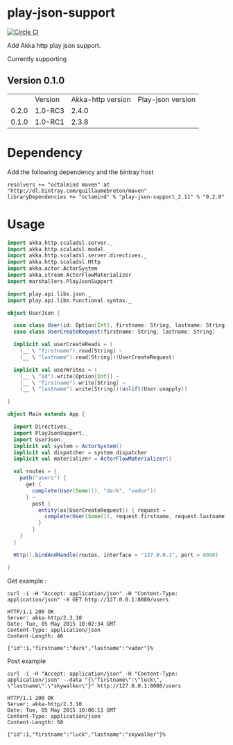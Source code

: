 # play-json-support

[![Circle CI](https://circleci.com/gh/guillaumebreton/play-json-support/tree/master.svg?style=svg)](https://circleci.com/gh/guillaumebreton/play-json-support/tree/master)

Add Akka http play json support.

Currently supporting

## Version 0.1.0


<table>
  <th>
    <td>Version</td>
    <td>Akka-http version</td>
    <td>Play-json version</td>
  </th>
  <tr>
    <td>0.2.0</td>
    <td>1.0-RC3</td>
    <td>2.4.0</td>
  </tr>
  <tr>
    <td>0.1.0</td>
    <td>1.0-RC1</td>
    <td>2.3.8</td>
  </tr>
</table>

# Dependency

Add the following dependency and the bintray host

~~~
resolvers += "octalmind maven" at "http://dl.bintray.com/guillaumebreton/maven"
libraryDependencies += "octamind" % "play-json-support_2.11" % "0.2.0"

~~~

# Usage

~~~scala
import akka.http.scaladsl.server._
import akka.http.scaladsl.model._
import akka.http.scaladsl.server.directives._
import akka.http.scaladsl.Http
import akka.actor.ActorSystem
import akka.stream.ActorFlowMaterializer
import marshallers.PlayJsonSupport

import play.api.libs.json._
import play.api.libs.functional.syntax._

object UserJson {

  case class User(id: Option[Int], firstname: String, lastname: String)
  case class UserCreateRequest(firstname: String, lastname: String)

  implicit val userCreateReads = (
    (__ \ "firstname").read[String] ~
    (__ \ "lastname").read[String])(UserCreateRequest)

  implicit val userWrites = (
    (__ \ "id").write[Option[Int]] ~
    (__ \ "firstname").write[String] ~
    (__ \ "lastname").write[String])(unlift(User.unapply))

}

object Main extends App {

  import Directives._
  import PlayJsonSupport._
  import UserJson._
  implicit val system = ActorSystem()
  implicit val dispatcher = system.dispatcher
  implicit val materializer = ActorFlowMaterializer()

  val routes = {
    path("users") {
      get {
        complete(User(Some(1), "dark", "vador"))
      } ~
        post {
          entity(as[UserCreateRequest]) { request ⇒
            complete(User(Some(1), request.firstname, request.lastname))
          }
        }
    }
  }

  Http().bindAndHandle(routes, interface = "127.0.0.1", port = 8080)

}
~~~

Get example :

~~~
curl -i -H "Accept: application/json" -H "Content-Type: application/json" -X GET http://127.0.0.1:8080/users

HTTP/1.1 200 OK
Server: akka-http/2.3.10
Date: Tue, 05 May 2015 10:02:34 GMT
Content-Type: application/json
Content-Length: 46

{"id":1,"firstname":"dark","lastname":"vador"}%
~~~

Post example

~~~
curl -i -H "Accept: application/json" -H "Content-Type: application/json" --data "{\"firstname\":\"luck\", \"lastname\":\"skywalker\"}" http://127.0.0.1:8080/users

HTTP/1.1 200 OK
Server: akka-http/2.3.10
Date: Tue, 05 May 2015 10:06:11 GMT
Content-Type: application/json
Content-Length: 50

{"id":1,"firstname":"luck","lastname":"skywalker"}%
~~~
